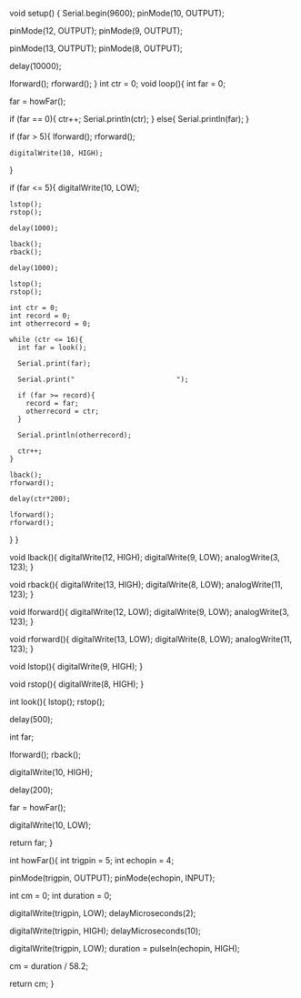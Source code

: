 void setup() {
  Serial.begin(9600);
  pinMode(10, OUTPUT);
  
  pinMode(12, OUTPUT);
  pinMode(9, OUTPUT);

  pinMode(13, OUTPUT);
  pinMode(8, OUTPUT);

  delay(10000);
  
  lforward();
  rforward();
}
int ctr = 0;
void loop(){
  int far = 0;
    
  far = howFar();
    
  if (far == 0){
    ctr++;
    Serial.println(ctr);
  }
  else{
    Serial.println(far);
  }
  
  if (far > 5){
    lforward();
    rforward();
    
    digitalWrite(10, HIGH);
  }
  
  if (far <= 5){
    digitalWrite(10, LOW);
    
    lstop();
    rstop();
        
    delay(1000);
    
    lback();
    rback();

    delay(1000);
    
    lstop();
    rstop();
    
    int ctr = 0;
    int record = 0;
    int otherrecord = 0;
    
    while (ctr <= 16){
      int far = look();
      
      Serial.print(far);
      
      Serial.print("                         ");
      
      if (far >= record){
        record = far;
        otherrecord = ctr;
      }
      
      Serial.println(otherrecord);
      
      ctr++;
    }
    
    lback();
    rforward();
    
    delay(ctr*200);
    
    lforward();
    rforward();
    
}
}

void lback(){
  digitalWrite(12, HIGH);
  digitalWrite(9, LOW);
  analogWrite(3, 123);
}

void rback(){
  digitalWrite(13, HIGH);
  digitalWrite(8, LOW);
  analogWrite(11, 123);
}

void lforward(){
  digitalWrite(12, LOW);
  digitalWrite(9, LOW);
  analogWrite(3, 123);
}

void rforward(){
  digitalWrite(13, LOW);
  digitalWrite(8, LOW);
  analogWrite(11, 123);
}

void lstop(){
  digitalWrite(9, HIGH);
}

void rstop(){
  digitalWrite(8, HIGH);
}

int look(){
  lstop();
  rstop();
  
  delay(500);
  
  int far;
  
  lforward();
  rback();
  
  digitalWrite(10, HIGH);
  
  delay(200);
  
  far = howFar();
  
  digitalWrite(10, LOW);
  
  return far;
}

int howFar(){
  int trigpin = 5;
  int echopin = 4;
    
  pinMode(trigpin, OUTPUT);
  pinMode(echopin, INPUT);
  
  int cm = 0;
  int duration = 0;
  
  digitalWrite(trigpin, LOW);
  delayMicroseconds(2);
  
  digitalWrite(trigpin, HIGH);
  delayMicroseconds(10);
  
  digitalWrite(trigpin, LOW);
  duration = pulseIn(echopin, HIGH);
  
  cm = duration / 58.2;
    
  return cm;
}

